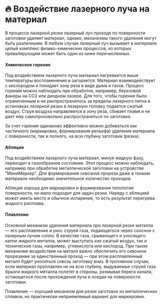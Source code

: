 # 🔥 Воздействие лазерного луча на материал

В процессе лазерной резки лазерный луч проходя по поверхности заготовки  удаляет материал, однако, механизмы такого удаления могут быть различными. В любом случае лазерный луч вызывает в материале целый комплекс физико-химических процессов, из которых превалирующим может быть один из ниже перечисленных.

#### Химическое горение

Под воздействием лазерного луча материал нагревается выше температуры воспламенения и загорается. Материал взаимодействует с кислородом и покидает зону реза в виде дыма и газов. Процесс горения можно наблюдать при обработке, например, березовой фанеры на CO2 или диодном лазере. Для того, чтобы горение было ограниченным и не распространялось за пределы лазерного пятна в установках лазерной резки в лазерную головку подается сжатый воздух. Струя воздуха направляется в зону реза, сбивает пламя и не дает ему самопроизвольно распространяться по заготовке.&#x20;

За счет горения одинаково эффективно можно добиваться как частичного (маркировка, формирования рельефа) удаления материала с поверхности, так и полного, на всю глубину заготовки (резка).

#### Абляция

Под воздействием лазерного луча материал, минуя жидкую фазу, переходит в газообразное состояние. Этот процесс можно наблюдать, например при обработке металлической заготовки на устройстве "МиниМаркер". Для формирования сквозной прорези даже в тонком материале необходимо значительное количество проходов.&#x20;

Абляция хороша для маркировки и формирования топологии поверхности, но мало подходит для задач резки. Наряду с абляцией может иметь место и обычное испарение, то есть результат перегрева жидкого расплава. &#x20;

#### Плавление

Основной механизм удаления материала при лазерной резке металла — его расплавление и унос струей газа, подающегося через соосное с лазерным лучом сопло. В качестве газа, срывающего и уносящего капли жидкого металла, может выступать как сжатый воздух, так и технические газы, например, углекислота или кислород. При таком механизме воздействия на металл важно обеспечить его сквозное прорезание за единственный проход — при этом расплавленный металл будет уноситься сквозь заготовку вниз. В противном случае, если материал проплавлен не на всю глубину, выдуваемые струей газа брызги жидкого металла полетят  в стороны, размывая берега канала, остающегося после прохождения луча и оседая на поверхности заготовки.&#x20;

Плавление — хороший механизм для резки  заготовок из металлических сплавов, но практически неприемлемый вариант для маркировки.&#x20;
